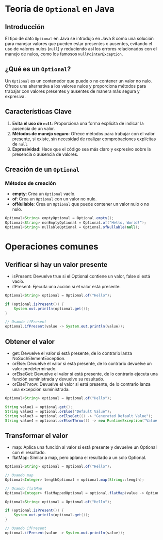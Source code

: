 # Teoría de `Optional` en Java

## Introducción

El tipo de dato `Optional` en Java se introdujo en Java 8 como una solución para manejar valores que pueden estar presentes o ausentes, evitando el uso de valores nulos (`null`) y reduciendo así los errores relacionados con el manejo de nulos, como los famosos `NullPointerException`.

## ¿Qué es un `Optional`?

Un `Optional` es un contenedor que puede o no contener un valor no nulo. Ofrece una alternativa a los valores nulos y proporciona métodos para trabajar con valores presentes y ausentes de manera más segura y expresiva.

## Características Clave

1. **Evita el uso de `null`**: Proporciona una forma explícita de indicar la ausencia de un valor.
2. **Métodos de manejo seguro**: Ofrece métodos para trabajar con el valor presente, si existe, sin necesidad de realizar comprobaciones explícitas de `null`.
3. **Expresividad**: Hace que el código sea más claro y expresivo sobre la presencia o ausencia de valores.

## Creación de un `Optional`

### Métodos de creación

- **empty**: Crea un `Optional` vacío.
- **of**: Crea un `Optional` con un valor no nulo.
- **ofNullable**: Crea un `Optional` que puede contener un valor nulo o no nulo.

```java
Optional<String> emptyOptional = Optional.empty();
Optional<String> nonEmptyOptional = Optional.of("Hello, World!");
Optional<String> nullableOptional = Optional.ofNullable(null);
```

# Operaciones comunes

## Verificar si hay un valor presente

+ isPresent: Devuelve true si el Optional contiene un valor, false si está vacío.
+ ifPresent: Ejecuta una acción si el valor está presente.
```java
Optional<String> optional = Optional.of("Hello");

if (optional.isPresent()) {
    System.out.println(optional.get());
}

// Usando ifPresent
optional.ifPresent(value -> System.out.println(value));
```
## Obtener el valor

+ get: Devuelve el valor si está presente, de lo contrario lanza NoSuchElementException.
+ orElse: Devuelve el valor si está presente, de lo contrario devuelve un valor predeterminado.
+ orElseGet: Devuelve el valor si está presente, de lo contrario ejecuta una función suministrada y devuelve su resultado.
+ orElseThrow: Devuelve el valor si está presente, de lo contrario lanza una excepción suministrada.
```java
Optional<String> optional = Optional.of("Hello");

String value1 = optional.get();
String value2 = optional.orElse("Default Value");
String value3 = optional.orElseGet(() -> "Generated Default Value");
String value4 = optional.orElseThrow(() -> new RuntimeException("Value not present"));
```

## Transformar el valor
+ map: Aplica una función al valor si está presente y devuelve un Optional con el resultado.
+ flatMap: Similar a map, pero aplana el resultado a un solo Optional.
```java
Optional<String> optional = Optional.of("Hello");

// Usando map
Optional<Integer> lengthOptional = optional.map(String::length);

// Usando flatMap
Optional<Integer> flatMappedOptional = optional.flatMap(value -> Optional.of(value.length()));
```


```java
Optional<String> optional = Optional.of("Hello");

if (optional.isPresent()) {
    System.out.println(optional.get());
}

// Usando ifPresent
optional.ifPresent(value -> System.out.println(value));
```